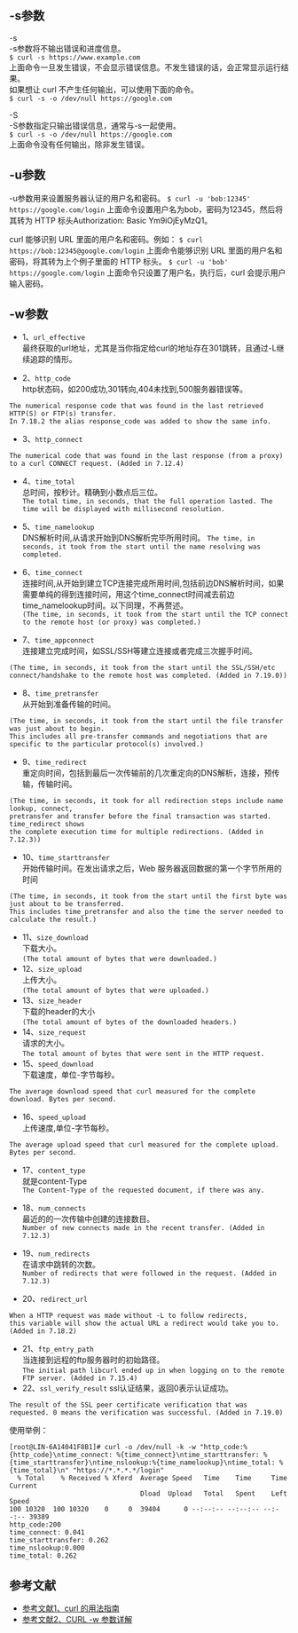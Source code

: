 ## -s参数
-s   
-s参数将不输出错误和进度信息。      
`$ curl -s https://www.example.com`    
上面命令一旦发生错误，不会显示错误信息。不发生错误的话，会正常显示运行结果。   
如果想让 curl 不产生任何输出，可以使用下面的命令。   
`$ curl -s -o /dev/null https://google.com`   

-S  
-S参数指定只输出错误信息，通常与-s一起使用。   
`$ curl -s -o /dev/null https://google.com`   
上面命令没有任何输出，除非发生错误。    

## -u参数
-u参数用来设置服务器认证的用户名和密码。
`$ curl -u 'bob:12345' https://google.com/login`
上面命令设置用户名为bob，密码为12345，然后将其转为 HTTP 标头Authorization: Basic Ym9iOjEyMzQ1。

curl 能够识别 URL 里面的用户名和密码。例如：
`$ curl https://bob:12345@google.com/login`
上面命令能够识别 URL 里面的用户名和密码，将其转为上个例子里面的 HTTP 标头。
`$ curl -u 'bob' https://google.com/login`
上面命令只设置了用户名，执行后，curl 会提示用户输入密码。

## -w参数

+ 1、`url_effective`   
最终获取的url地址，尤其是当你指定给curl的地址存在301跳转，且通过-L继续追踪的情形。 

+ 2、`http_code`   
http状态码，如200成功,301转向,404未找到,500服务器错误等。   
```
The numerical response code that was found in the last retrieved HTTP(S) or FTP(s) transfer. 
In 7.18.2 the alias response_code was added to show the same info.
```
+ 3、`http_connect`   
```
The numerical code that was found in the last response (from a proxy) to a curl CONNECT request. (Added in 7.12.4)
````

+ 4、`time_total`       
总时间，按秒计。精确到小数点后三位。       
`The total time, in seconds, that the full operation lasted. The time will be displayed with millisecond resolution.`      

+ 5、`time_namelookup`   
DNS解析时间,从请求开始到DNS解析完毕所用时间。
`The time, in seconds, it took from the start until the name resolving was completed.`
+ 6、`time_connect`     
连接时间,从开始到建立TCP连接完成所用时间,包括前边DNS解析时间，如果需要单纯的得到连接时间，用这个time_connect时间减去前边time_namelookup时间。以下同理，不再赘述。  
```(The time, in seconds, it took from the start until the TCP connect to the remote host (or proxy) was completed.)```
+ 7、`time_appconnect`      
连接建立完成时间，如SSL/SSH等建立连接或者完成三次握手时间。      
```
(The time, in seconds, it took from the start until the SSL/SSH/etc
connect/handshake to the remote host was completed. (Added in 7.19.0))
```   
+ 8、`time_pretransfer`     
从开始到准备传输的时间。       
```
(The time, in seconds, it took from the start until the file transfer was just about to begin. 
This includes all pre-transfer commands and negotiations that are specific to the particular protocol(s) involved.)
```  
+ 9、`time_redirect`      
重定向时间，包括到最后一次传输前的几次重定向的DNS解析，连接，预传输，传输时间。      
```
(The time, in seconds, it took for all redirection steps include name lookup, connect,
pretransfer and transfer before the final transaction was started. time_redirect shows
the complete execution time for multiple redirections. (Added in 7.12.3))
```  
+ 10、`time_starttransfer`    
开始传输时间。在发出请求之后，Web 服务器返回数据的第一个字节所用的时间     
```
(The time, in seconds, it took from the start until the first byte was just about to be transferred. 
This includes time_pretransfer and also the time the server needed to calculate the result.)
```
+ 11、`size_download`       
下载大小。      
`(The total amount of bytes that were downloaded.)`      
+ 12、`size_upload`     
上传大小。      
`(The total amount of bytes that were uploaded.)`     
+ 13、`size_header`        
下载的header的大小     
`(The total amount of bytes of the downloaded headers.)`      
+ 14、`size_request`     
请求的大小。      
`The total amount of bytes that were sent in the HTTP request.`     
+ 15、`speed_download`    
下载速度，单位-字节每秒。    
```
The average download speed that curl measured for the complete download. Bytes per second.
```
+ 16、`speed_upload`     
上传速度,单位-字节每秒。  
```
The average upload speed that curl measured for the complete upload. Bytes per second.
```
+ 17、`content_type`      
就是content-Type    
`The Content-Type of the requested document, if there was any.`   
+ 18、`num_connects`   
最近的的一次传输中创建的连接数目。   
`Number of new connects made in the recent transfer. (Added in 7.12.3)`   
+ 19、`num_redirects`   
在请求中跳转的次数。    
`Number of redirects that were followed in the request. (Added in 7.12.3)`    

+ 20、`redirect_url`    
```
When a HTTP request was made without -L to follow redirects, 
this variable will show the actual URL a redirect would take you to. (Added in 7.18.2)
```
+ 21、`ftp_entry_path`    
当连接到远程的ftp服务器时的初始路径。   
`The initial path libcurl ended up in when logging on to the remote FTP server. (Added in 7.15.4)`   
+ 22、`ssl_verify_result`
ssl认证结果，返回0表示认证成功。
```
The result of the SSL peer certificate verification that was requested. 0 means the verification was successful. (Added in 7.19.0)
```
使用举例：
```
[root@LIN-6A14041F8B1]# curl -o /dev/null -k -w "http_code:%{http_code}\ntime_connect: %{time_connect}\ntime_starttransfer: %{time_starttransfer}\ntime_nslookup:%{time_namelookup}\ntime_total: %{time_total}\n" "https://*.*.*.*/login"
  % Total    % Received % Xferd  Average Speed   Time    Time     Time  Current
                                 Dload  Upload   Total   Spent    Left  Speed
100 10320  100 10320    0     0  39404      0 --:--:-- --:--:-- --:--:-- 39389
http_code:200
time_connect: 0.041
time_starttransfer: 0.262
time_nslookup:0.000
time_total: 0.262

```


## 参考文献
- [参考文献1、curl 的用法指南](http://www.ruanyifeng.com/blog/2019/09/curl-reference.html)
- [参考文献2、CURL -w 参数详解](https://blog.csdn.net/weifangan/article/details/80741981)
